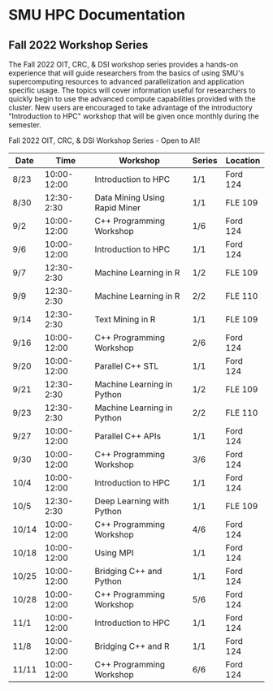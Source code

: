 # SMU HPC Documentation

## Fall 2022 Workshop Series

The Fall 2022 OIT, CRC, & DSI workshop series provides a hands-on experience
that will guide researchers from the basics of using SMU's supercomputing
resources to advanced parallelization and application specific usage. The
topics will cover information useful for researchers to quickly begin to use
the advanced compute capabilities provided with the cluster. New users are
encouraged to take advantage of the introductory "Introduction to HPC" workshop
that will be given once monthly during the semester.

Fall 2022 OIT, CRC, & DSI Workshop Series - Open to All!

| Date  | Time        | Workshop                      | Series | Location |
| ----- | ----------- | ----------------------------- | ------ | -------- |
| 8/23  | 10:00-12:00 | Introduction to HPC           | 1/1    | Ford 124 |
| 8/30  | 12:30-2:30  | Data Mining Using Rapid Miner | 1/1    | FLE 109  |
| 9/2   | 10:00-12:00 | C++ Programming Workshop      | 1/6    | Ford 124 |
| 9/6   | 10:00-12:00 | Introduction to HPC           | 1/1    | Ford 124 |
| 9/7   | 12:30-2:30  | Machine Learning in R         | 1/2    | FLE 109  |
| 9/9   | 12:30-2:30  | Machine Learning in R         | 2/2    | FLE 110  |
| 9/14  | 12:30-2:30  | Text Mining in R              | 1/1    | FLE 109  |
| 9/16  | 10:00-12:00 | C++ Programming Workshop      | 2/6    | Ford 124 |
| 9/20  | 10:00-12:00 | Parallel C++ STL              | 1/1    | Ford 124 |
| 9/21  | 12:30-2:30  | Machine Learning in Python    | 1/2    | FLE 109  |
| 9/23  | 12:30-2:30  | Machine Learning in Python    | 2/2    | FLE 110  |
| 9/27  | 10:00-12:00 | Parallel C++ APIs             | 1/1    | Ford 124 |
| 9/30  | 10:00-12:00 | C++ Programming Workshop      | 3/6    | Ford 124 |
| 10/4  | 10:00-12:00 | Introduction to HPC           | 1/1    | Ford 124 |
| 10/5  | 12:30-2:30  | Deep Learning with Python     | 1/1    | FLE 109  |
| 10/14 | 10:00-12:00 | C++ Programming Workshop      | 4/6    | Ford 124 |
| 10/18 | 10:00-12:00 | Using MPI                     | 1/1    | Ford 124 |
| 10/25 | 10:00-12:00 | Bridging C++ and Python       | 1/1    | Ford 124 |
| 10/28 | 10:00-12:00 | C++ Programming Workshop      | 5/6    | Ford 124 |
| 11/1  | 10:00-12:00 | Introduction to HPC           | 1/1    | Ford 124 |
| 11/8  | 10:00-12:00 | Bridging C++ and R            | 1/1    | Ford 124 |
| 11/11 | 10:00-12:00 | C++ Programming Workshop      | 6/6    | Ford 124 |

